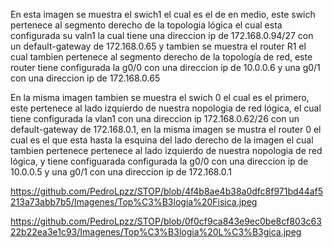 En esta imagen se muestra el swich1 el cual es el de en medio, este swich pertenece al segmento derecho de la topologia lógica el cual esta configurada su valn1 la cual tiene una direccion ip de 172.168.0.94/27  con un default-gateway de 172.168.0.65 y tambien se muestra el router R1 el cual tambien pertenece al segmento derecho de la topología de red, este router tiene configurada la g0/0 con una direccion ip de 10.0.0.6 y una g0/1 con una direccion ip de 172.168.0.65

En la misma imagen tambien se muestra el swich 0 el cual es el primero, este pertenece al lado izquierdo de nuestra nopologia de red lógica, el cual tiene configurada la vlan1 con una direccion ip 172.168.0.62/26 con un default-gateway de 172.168.0.1, en la misma imagen se mustra el router 0 el cual es el que esta hasta la esquina del lado derecho de la imagen el cual tambien pertenece  pertenece al lado izquierdo de nuestra nopologia de red lógica, y tiene configuarada  configurada la g0/0 con una direccion ip de 10.0.0.5 y una g0/1 con una direccion ip de 172.168.0.1

https://github.com/PedroLpzz/STOP/blob/4f4b8ae4b38a0dfc8f971bd44af5213a73abb7b5/Imagenes/Top%C3%B3logia%20Fisica.jpeg

https://github.com/PedroLpzz/STOP/blob/0f0cf9ca843e9ec0be8cf803c6322b22ea3e1c93/Imagenes/Top%C3%B3logia%20L%C3%B3gica.jpeg
